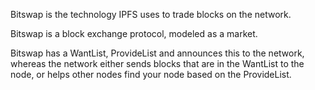 Bitswap is the technology IPFS uses to trade blocks on the network.

Bitswap is a block exchange protocol, modeled as a market.

Bitswap has a WantList, ProvideList and announces this to the network, whereas
the network either sends blocks that are in the WantList to the node, or helps
other nodes find your node based on the ProvideList.
